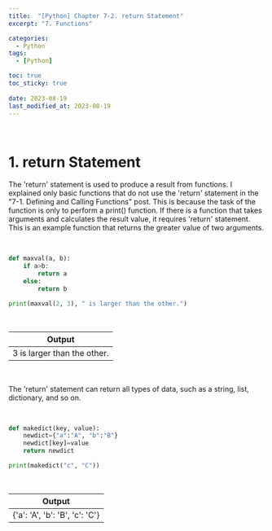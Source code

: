 ```yaml
---
title:  "[Python] Chapter 7-2. return Statement"
excerpt: "7. Functions"

categories:
  - Python
tags:
  - [Python]

toc: true
toc_sticky: true
 
date: 2023-08-19
last_modified_at: 2023-08-19
---
```


&nbsp;

# 1. return Statement
The 'return' statement is used to produce a result from functions. I explained only basic functions that do not use the 'return' statement in the "7-1. Defining and Calling Functions" post. This is because the task of the function is only to perform a print() function. If there is a function that takes arguments and calculates the result value, it requires 'return' statement. This is an example function that returns the greater value of two arguments.

&nbsp;

```python
def maxval(a, b):
    if a>b:
        return a
    else:
        return b

print(maxval(2, 3), " is larger than the other.")
```

&nbsp;

| Output |
|---|
| 3  is larger than the other. |

&nbsp;

The 'return' statement can return all types of data, such as a string, list, dictionary, and so on.

&nbsp;

```python
def makedict(key, value):
    newdict={"a":"A", "b":"B"}
    newdict[key]=value
    return newdict

print(makedict("c", "C"))
```

&nbsp;

| Output |
|---|
| {'a': 'A', 'b': 'B', 'c': 'C'} |
